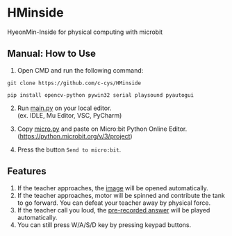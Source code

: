 # HMinside
HyeonMin-Inside for physical computing with microbit

## Manual: How to Use
1. Open CMD and run the following command:
```angular2html
git clone https://github.com/c-cys/HMinside
```
```angular2html
pip install opencv-python pywin32 serial playsound pyautogui
```

2. Run [main.py](main.py) on your local editor.\
(ex. IDLE, Mu Editor, VSC, PyCharm)

3. Copy [micro.py](micro.py) and paste on Micro:bit Python Online Editor.\
(https://python.microbit.org/v/3/project)

4. Press the button `Send to micro:bit`.

## Features
1. If the teacher approaches, the [image](src/studying.png) will be opened automatically.
2. If the teacher approaches, motor will be spinned and contribute the tank to go forward. You can defeat your teacher away by physical force.
3. If the teacher call you loud, the [pre-recorded answer](src/answer.mp3) will be played automatically.
4. You can still press W/A/S/D key by pressing keypad buttons.